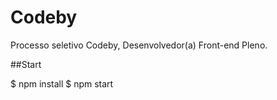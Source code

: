 ﻿# Codeby
Processo seletivo Codeby, Desenvolvedor(a) Front-end Pleno.

##Start 

 $ npm install
 $ npm start
